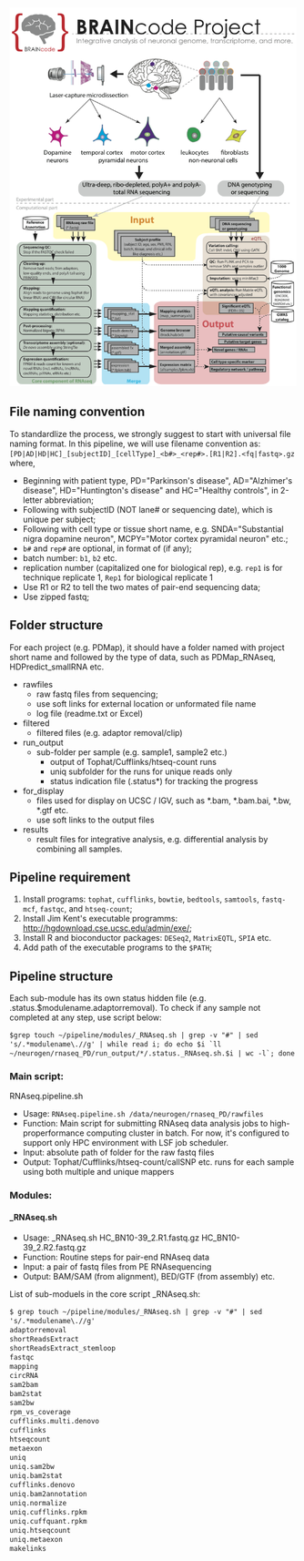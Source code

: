 ![RBAINcode overview](BRAINcode.overview.png)

File naming convention
---------------
To standardlize the process, we strongly suggest to start with universal file naming format. In this pipeline, we will use filename convention as:
`[PD|AD|HD|HC]_[subjectID]_[cellType]_<b#>_<rep#>.[R1|R2].<fq|fastq>.gz`
where,
- Beginning with patient type, PD="Parkinson's disease", AD="Alzhimer's disease", HD="Huntington's disease" and HC="Healthy controls", in 2-letter abbreviation;
- Following with subjectID (NOT lane# or sequencing date), which is unique per subject;
- Following with cell type or tissue short name, e.g. SNDA="Substantial nigra dopamine neuron", MCPY="Motor cortex pyramidal neuron" etc.;
- `b#` and `rep#` are optional, in format of (if any);
 - batch number: `b1`, `b2` etc.
 - replication number (capitalized one for biological rep), e.g. `rep1` is for technique replicate 1, `Rep1` for biological replicate 1
- Use R1 or R2 to tell the two mates of pair-end sequencing data;
- Use zipped fastq;

Folder structure
----------------
For each project (e.g. PDMap), it should have a folder named with project short name and followed by the type of data, such as PDMap_RNAseq, HDPredict_smallRNA etc. 
- rawfiles
  - raw fastq files from sequencing;
  - use soft links for external location or unformated file name
  - log file (readme.txt or Excel)
- filtered
  - filtered files (e.g. adaptor removal/clip)
- run_output 
  - sub-folder per sample (e.g. sample1, sample2 etc.)
    - output of Tophat/Cufflinks/htseq-count runs
    - uniq subfolder for the runs for unique reads only
    - status indication file (.status*) for tracking the progress
- for_display
  - files used for display on UCSC / IGV, such as *.bam, *.bam.bai, *.bw, *.gtf etc.
  - use soft links to the output files
- results
  - result files for integrative analysis, e.g. differential analysis by combining all samples. 
 
Pipeline requirement
--------------------
1. Install programs: `tophat`, `cufflinks`, `bowtie`, `bedtools`, `samtools`, `fastq-mcf`, `fastqc`, and `htseq-count`;
2. Install Jim Kent's executable programms: http://hgdownload.cse.ucsc.edu/admin/exe/;
4. Install R and bioconductor packages: `DESeq2`, `MatrixEQTL`, `SPIA` etc.
3. Add path of the executable programs to the `$PATH`;

Pipeline structure
------------------

Each sub-module has its own status hidden file (e.g. .status.$modulename.adaptorremoval). To check if any sample not completed at any step, use script below:
```
$grep touch ~/pipeline/modules/_RNAseq.sh | grep -v "#" | sed 's/.*modulename\.//g' | while read i; do echo $i `ll ~/neurogen/rnaseq_PD/run_output/*/.status._RNAseq.sh.$i | wc -l`; done
```

### Main script:
RNAseq.pipeline.sh
- Usage: `RNAseq.pipeline.sh /data/neurogen/rnaseq_PD/rawfiles`
- Function: Main script for submitting RNAseq data analysis jobs to high-properformance computing cluster in batch. For now, it's configured to support only HPC environment with LSF job scheduler.
- Input: absolute path of folder for the raw fastq files
- Output: Tophat/Cufflinks/htseq-count/callSNP etc. runs for each sample using both multiple and unique mappers

### Modules:
#### _RNAseq.sh
- Usage: _RNAseq.sh HC_BN10-39_2.R1.fastq.gz HC_BN10-39_2.R2.fastq.gz
- Function: Routine steps for pair-end RNAseq data
- Input: a pair of fastq files from PE RNAsequencing
- Output: BAM/SAM (from alignment), BED/GTF (from assembly) etc. 

List of sub-moduels in the core script _RNAseq.sh:
```
$ grep touch ~/pipeline/modules/_RNAseq.sh | grep -v "#" | sed 's/.*modulename\.//g'
adaptorremoval 
shortReadsExtract 
shortReadsExtract_stemloop
fastqc
mapping
circRNA
sam2bam
bam2stat
sam2bw
rpm_vs_coverage
cufflinks.multi.denovo
cufflinks 
htseqcount
metaexon
uniq
uniq.sam2bw
uniq.bam2stat
cufflinks.denovo
uniq.bam2annotation
uniq.normalize
uniq.cufflinks.rpkm
uniq.cuffquant.rpkm
uniq.htseqcount
uniq.metaexon
makelinks
```